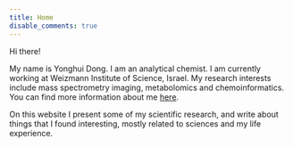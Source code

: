 ```yaml
---
title: Home
disable_comments: true
---
```


Hi there!

My name is Yonghui Dong. I am an analytical chemist. I am currently working at Weizmann Institute of Science, Israel. My research interests include mass spectrometry imaging, metabolomics and chemoinformatics. You can find more information about me [here](en/about).

On this website I present some of my scientific research, and write about things that I found interesting, mostly related to sciences and my life experience.